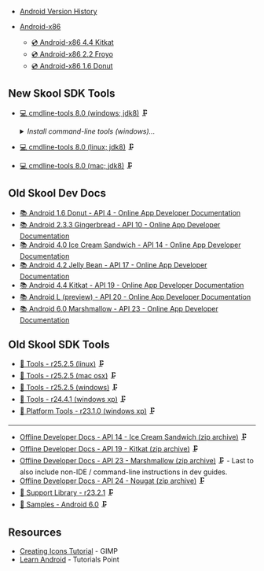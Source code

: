 * [Android Version History](https://en.wikipedia.org/wiki/Android_version_history)

* [Android-x86](https://www.android-x86.org/)
    - [💿 Android-x86 4.4 Kitkat](https://sourceforge.net/projects/android-x86/files/Release%204.4/android-x86-4.4-r5.iso/download)
    - [💿 Android-x86 2.2 Froyo](https://sourceforge.net/projects/android-x86/files/Release%202.2/android-x86-2.2-generic.iso/download)
    - [💿 Android-x86 1.6 Donut](https://sourceforge.net/projects/android-x86/files/Release%201.6-r2/android-x86-1.6-r2.iso/download)


New Skool SDK Tools
-------------------
* [💻 cmdline-tools 8.0 (windows; jdk8)](https://dl.google.com/android/repository/commandlinetools-win-9123335_latest.zip) 🗜️
    <details>
    <summary><i>Install command-line tools (windows)...</i></summary>
    
    ```cmd
    REM -- SET PATHS --
    set JAVA_HOME=c:\progra~1\java\jdk1.8.0_121
    set ANDROID_HOME=c:\android-sdk
    set PATH=%ANDROID_HOME%\cmdline-tools\8.0\bin;%ANDROID_HOME%\platform-tools;%JAVA_HOME%\bin;%PATH%;%ANDROID_HOME%\build-tools\28.0.3;%ANDROID_HOME%\tools;%ANDROID_HOME%\tools\bin
    
    REM -- UNPACK TOOLS --
    cd %ANDROID_HOME%
    mkdir cmdline-tools
    cd cmdline-tools
    jar -xf path\to\commandlinetools-win-9123335_latest.zip
    rename cmdline-tools 8.0
    
    REM -- INSTALL OTHERS --
    sdkmanager --licenses
    sdkmanager --list_installed [--include_obsolete]
    sdkmanager --list [--include_obsolete]
    sdkmanager "platform-tools" "build-tools;28.0.3" "platforms;android-19" "platforms;android-14" "platforms;android-10"
    ```
    
    </details>

* [💻 cmdline-tools 8.0 (linux; jdk8)](https://dl.google.com/android/repository/commandlinetools-linux-9123335_latest.zip) 🗜️
* [💻 cmdline-tools 8.0 (mac; jdk8)](https://dl.google.com/android/repository/commandlinetools-mac-9123335_latest.zip) 🗜️


Old Skool Dev Docs
------------------

* [📚 Android 1.6 Donut - API 4 - Online App Developer Documentation](https://minimum-viable-product.github.io/donut-docs/index.html)
* [📚 Android 2.3.3 Gingerbread - API 10 - Online App Developer Documentation](http://web.archive.org/web/20110221191816/http://developer.android.com/guide/index.html)
* [📚 Android 4.0 Ice Cream Sandwich - API 14 - Online App Developer Documentation](https://minimum-viable-product.github.io/ics-docs/)
* [📚 Android 4.2 Jelly Bean - API 17 - Online App Developer Documentation](https://stuff.mit.edu/afs/sipb/project/android/docs/design/index.html)
* [📚 Android 4.4 Kitkat - API 19 - Online App Developer Documentation](https://minimum-viable-product.github.io/kitkat-docs/training/index.html)
* [📚 Android L (preview) - API 20 - Online App Developer Documentation](https://spot.pcc.edu/~mgoodman/developer.android.com/guide/index.html)
* [📚 Android 6.0 Marshmallow - API 23 - Online App Developer Documentation](https://minimum-viable-product.github.io/marshmallow-docs/training/index.html)


Old Skool SDK Tools
-------------------

* [🧰 Tools - r25.2.5 (linux)](https://dl.google.com/android/repository/tools_r25.2.5-linux.zip) 🗜️
* [🧰 Tools - r25.2.5 (mac osx)](https://dl.google.com/android/repository/tools_r25.2.5-macosx.zip) 🗜️
* [🧰 Tools - r25.2.5 (windows)](https://dl.google.com/android/repository/tools_r25.2.5-windows.zip) 🗜️
* [🧰 Tools - r24.4.1 (windows xp)](https://dl.google.com/android/repository/tools_r24.4.1-windows.zip) 🗜️
* [🔌 Platform Tools - r23.1.0 (windows xp)](https://dl.google.com/android/repository/platform-tools_r23.1.0-windows.zip) 🗜️

---

* [Offline Developer Docs - API 14 - Ice Cream Sandwich (zip archive)](https://dl.google.com/android/repository/docs-14_r01.zip) 🗜️
* [Offline Developer Docs - API 19 - Kitkat (zip archive)](https://dl.google.com/android/repository/docs-19_r02.zip) 🗜️
* [Offline Developer Docs - API 23 - Marshmallow (zip archive)](https://dl.google.com/android/repository/docs-23_r01.zip) 🗜️ - Last to also include non-IDE / command-line instructions in dev guides.
* [Offline Developer Docs - API 24 - Nougat (zip archive)](https://dl.google.com/android/repository/docs-24_r01.zip) 🗜️
* [💼 Support Library - r23.2.1](https://dl.google.com/android/repository/support_r23.2.1.zip) 🗜️
* [🧩 Samples - Android 6.0](https://dl-ssl.google.com/android/repository/samples-23_r02.zip) 🗜️

Resources
---------

* [Creating Icons Tutorial](https://www.gimp.org/tutorials/Creating_Icons/) - GIMP
* [Learn Android](https://www.tutorialspoint.com/android/android_overview.htm) - Tutorials Point
